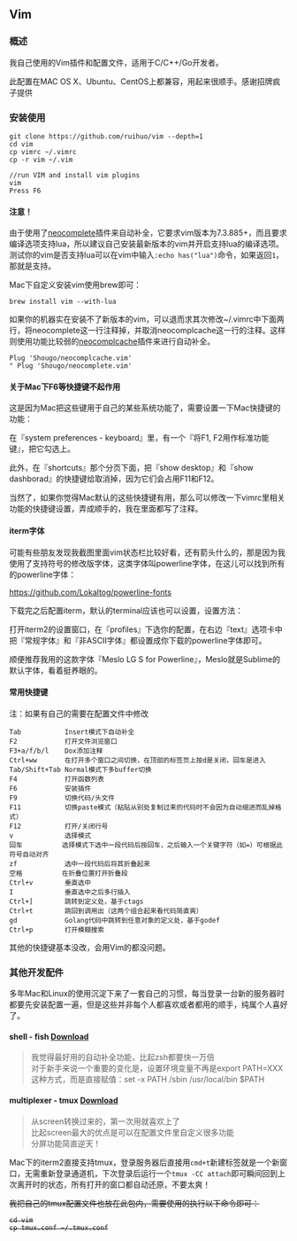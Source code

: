 ## Vim


### 概述

我自己使用的Vim插件和配置文件，适用于C/C++/Go开发者。

此配置在MAC OS X、Ubuntu、CentOS上都兼容，用起来很顺手。感谢招牌疯子提供


### 安装使用


```
git clone https://github.com/ruihuo/vim --depth=1
cd vim
cp vimrc ~/.vimrc
cp -r vim ~/.vim

//run VIM and install vim plugins
vim
Press F6
```

#### 注意！

由于使用了[neocomplete](https://github.com/Shougo/neocomplete.vim)插件来自动补全，它要求vim版本为7.3.885+，而且要求编译选项支持lua，所以建议自己安装最新版本的vim并开启支持lua的编译选项。测试你的vim是否支持lua可以在vim中输入`:echo has("lua")`命令，如果返回`1`，那就是支持。

Mac下自定义安装vim使用brew即可：

```
brew install vim --with-lua
```

如果你的机器实在安装不了新版本的vim，可以退而求其次修改~/.vimrc中下面两行，将neocomplete这一行注释掉，并取消neocomplcache这一行的注释。这样则使用功能比较弱的[neocomplcache](https://github.com/Shougo/neocomplcache.vim)插件来进行自动补全。

```
Plug 'Shougo/neocomplcache.vim'
" Plug 'Shougo/neocomplete.vim'
```

#### 关于Mac下F6等快捷键不起作用

这是因为Mac把这些键用于自己的某些系统功能了，需要设置一下Mac快捷键的功能：

在『system preferences - keyboard』里，有一个『将F1, F2用作标准功能键』，把它勾选上。

此外，在『shortcuts』那个分页下面，把『show desktop』和『show dashborad』的快捷键给取消掉，因为它们会占用F11和F12。

当然了，如果你觉得Mac默认的这些快捷键有用，那么可以修改一下vimrc里相关功能的快捷键设置，弄成顺手的，我在里面都写了注释。

#### iterm字体

可能有些朋友发现我截图里面vim状态栏比较好看，还有箭头什么的，那是因为我使用了支持符号的修改版字体，这类字体叫powerline字体，在这儿可以找到所有的powerline字体：

https://github.com/Lokaltog/powerline-fonts

下载完之后配置iterm，默认的terminal应该也可以设置，设置方法：

打开iterm2的设置窗口，在『profiles』下选你的配置，在右边『text』选项卡中把『常规字体』和『非ASCII字体』都设置成你下载的powerline字体即可。

顺便推荐我用的这款字体『Meslo LG S for Powerline』，Meslo就是Sublime的默认字体，看着挺养眼的。

#### 常用快捷键

注：如果有自己的需要在配置文件中修改

```
Tab           Insert模式下自动补全
F2            打开文件浏览窗口
F3+a/f/b/l    Dox添加注释
Ctrl+ww       在打开多个窗口之间切换，在顶部的标签页上按d是关闭，回车是进入
Tab/Shift+Tab Normal模式下多buffer切换
F4            打开函数列表
F6            安装插件
F9            切换代码/头文件
F11           切换paste模式（粘贴从别处复制过来的代码时不会因为自动缩进而乱掉格式）
F12           打开/关闭行号
v             选择模式
回车          选择模式下选中一段代码后按回车，之后输入一个关键字符（如=）可根据此符号自动对齐
zf            选中一段代码后将其折叠起来
空格          在折叠位置打开折叠段
Ctrl+v        垂直选中
I             垂直选中之后多行插入
Ctrl+]        跳转到定义处，基于ctags
Ctrl+t        跳回到调用出（这两个组合起来看代码简直爽）
gd            Golang代码中跳转到任意对象的定义处，基于godef
Ctrl+p        打开模糊搜索
```
其他的快捷键基本没改，会用Vim的都没问题。

### 其他开发配件

多年Mac和Linux的使用沉淀下来了一套自己的习惯，每当登录一台新的服务器时都要先安装配置一遍，但是这些并非每个人都喜欢或者都用的顺手，纯属个人喜好了。

#### shell - fish [Download](http://fishshell.com/)

> 我觉得最好用的自动补全功能，比起zsh都要快一万倍  
> 对于新手来说一个重要的变化是，设置环境变量不再是export PATH=XXX这种方式，而是直接赋值：set -x PATH /sbin /usr/local/bin $PATH

#### multiplexer - tmux [Download](http://tmux.sourceforge.net/)

> 从screen转换过来的，第一次用就喜欢上了  
> 比起screen最大的优点是可以在配置文件里自定义很多功能  
> 分屏功能简直逆天！  

Mac下的iterm2直接支持tmux，登录服务器后直接用`cmd+t`新建标签就是一个新窗口，无需重新登录通道机，下次登录后运行一个`tmux -CC attach`即可瞬间回到上次离开时的状态，所有打开的窗口都自动还原，不要太爽！

<s>我把自己的tmux配置文件也放在此包内，需要使用的执行以下命令即可：

```
cd vim
cp tmux.conf ~/.tmux.conf
```
</s>


